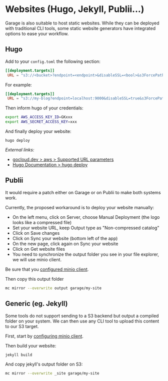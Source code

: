# Websites (Hugo, Jekyll, Publii...)

Garage is also suitable to host static websites.
While they can be deployed with traditional CLI tools, some static website generators have integrated options to ease your workflow.

## Hugo

Add to your `config.toml` the following section:

```toml
[[deployment.targets]]
 URL = "s3://<bucket>?endpoint=<endpoint>&disableSSL=<bool>&s3ForcePathStyle=true&region=garage"
```

For example:

```toml
[[deployment.targets]]
 URL = "s3://my-blog?endpoint=localhost:9000&disableSSL=true&s3ForcePathStyle=true&region=garage"
```

Then inform hugo of your credentials:

```bash
export AWS_ACCESS_KEY_ID=GKxxx
export AWS_SECRET_ACCESS_KEY=xxx
```

And finally deploy your website:

```bsh
hugo deploy
```

*External links:*
  - [gocloud.dev > aws > Supported URL parameters](https://pkg.go.dev/gocloud.dev/aws?utm_source=godoc#ConfigFromURLParams)
  - [Hugo Documentation > hugo deploy](https://gohugo.io/hosting-and-deployment/hugo-deploy/)

## Publii

It would require a patch either on Garage or on Publii to make both systems work.

Currently, the proposed workaround is to deploy your website manually:
  - On the left menu, click on Server, choose Manual Deployment (the logo looks like a compressed file)
  - Set your website URL, keep Output type as "Non-compressed catalog"
  - Click on Save changes
  - Click on Sync your website (bottom left of the app)
  - On the new page, click again on Sync your website
  - Click on Get website files
  - You need to synchronize the output folder you see in your file explorer, we will use minio client.

Be sure that you [configured minio client](cli.html#minio-client-recommended).

Then copy this output folder

```bash
mc mirror --overwrite output garage/my-site
```

## Generic (eg. Jekyll)

Some tools do not support sending to a S3 backend but output a compiled folder on your system.
We can then use any CLI tool to upload this content to our S3 target.

First, start by [configuring minio client](cli.html#minio-client-recommended).

Then build your website:

```bash
jekyll build
```

And copy jekyll's output folder on S3:

```bash
mc mirror --overwrite _site garage/my-site
```

